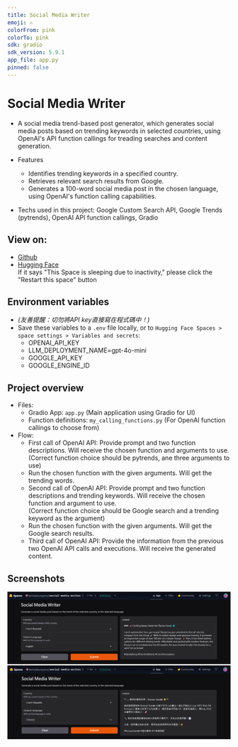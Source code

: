 ```yaml
---
title: Social Media Writer
emoji: ✍️
colorFrom: pink
colorTo: pink
sdk: gradio
sdk_version: 5.9.1
app_file: app.py
pinned: false
---
```


# Social Media Writer
- A social media trend-based post generator, which generates social media posts based on trending keywords in selected countries, 
using OpenAI's API function callings for treading searches and content generation.

- Features
  - Identifies trending keywords in a specified country.
  - Retrieves relevant search results from Google.
  - Generates a 100-word social media post in the chosen language, using OpenAI's function calling capabilities.
- Techs used in this project: Google Custom Search API, Google Trends (pytrends), OpenAI API function callings, Gradio

## View on:
- [Github](https://github.com/benizakurayana/social-media-writer)
- [Hugging Face](https://huggingface.co/spaces/benizakurayana/social-media-writer) <br>
If it says "This Space is sleeping due to inactivity," please click the "Restart this space" button

## Environment variables 
- _(友善提醒：切勿將API key直接寫在程式碼中！)_
- Save these variables to a `.env` file locally, or to `Hugging Face Spaces > space settings > Variables and secrets`:
  - OPENAI_API_KEY
  - LLM_DEPLOYMENT_NAME=gpt-4o-mini
  - GOOGLE_API_KEY
  - GOOGLE_ENGINE_ID

## Project overview
- Files:
  - Gradio App: `app.py` (Main application using Gradio for UI)  
  - Function definitions: `my_calling_functions.py` (For OpenAI function callings to choose from) 
- Flow:
  - First call of OpenAI API: Provide prompt and two function descriptions. Will receive the chosen function and arguments to use. <br>
    (Correct function choice should be pytrends, ane three arguments to use)
  - Run the chosen function with the given arguments. Will get the trending words.
  - Second call of OpenAI API: Provide prompt and two function descriptions and trending keywords. Will receive the chosen function and argument to use. <br>
    (Correct function choice should be Google search and a trending keyword as the argument)
  - Run the chosen function with the given arguments. Will get the Google search results.
  - Third call of OpenAI API: Provide the information from the previous two OpenAI API calls and executions. Will receive the generated content.

## Screenshots
![2024-12-10 17 37 55.png](screenshots/2024-12-10%2017%2037%2055.png) <br>
![2024-12-10 17 36 50.png](screenshots/2024-12-10%2017%2036%2050.png) 
